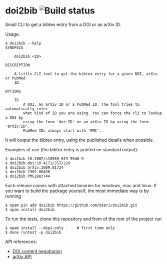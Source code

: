 # doi2bib ![Build status](https://github.com/mseri/doi2bib/workflows/Main%20workflow/badge.svg)
Small CLI to get a bibtex entry from a DOI or an arXiv ID.

Usage:

    $ doi2bib --help
    SYNOPSIS

        doi2bib <ID>

    DESCRIPTION

        A little CLI tool to get the bibtex entry for a given DOI, arXiv or PubMed
        ID.

    OPTIONS

        ID
            A DOI, an arXiv ID or a PubMed ID. The tool tries to automatically infer
            what kind of ID you are using. You can force the cli to lookup a DOI by
            using the form 'doi:ID' or an arXiv ID by using the form 'arXiv:ID'.
            PubMed IDs always start with 'PMC'.
    

It will output the bibtex entry, using the published details when possible.

Examples of use (the bibtex entry is printed on standard output):

    $ doi2bib 10.1007/s10569-019-9946-9
    $ doi2bib doi:10.4171/JST/226
    $ doi2bib arXiv:1609.01724
    $ doi2bib 1902.00436
    $ doi2bib PMC2883744

Each release comes with attached binaries for windows, mac and linux.
If you want to build the package yourself, the most immediate way is by running

    $ opam pin add doi2bib https://github.com/mseri/doi2bib.git
    $ opam install doi2bib

To run the tests, clone this repository and from of the root of the project run

    $ opam install --deps-only .    # first time only
    $ dune runtest -p doi2bib

API references:

- [DOI content negotiarion](https://citation.crosscite.org/docs.html)
- [arXiv API](https://arxiv.org/help/api/index)
